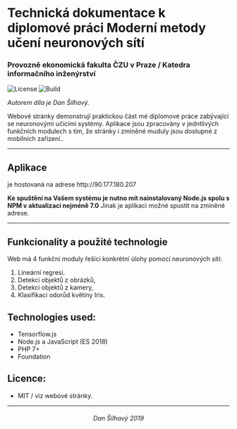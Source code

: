 <h1 id="DPNN">Technická dokumentace k diplomové práci Moderní metody učení neuronových sítí</h1>

<h3>Provozně ekonomická fakulta ČZU v Praze / Katedra informačního inženýrství</h3>

<p><img src="https://poser.pugx.org/pugx/badge-poser/license?format=flat" alt="License" />
  <img src="https://img.shields.io/scrutinizer/build/g/filp/whoops.svg" alt="Build" /></p>

<p><em>Autorem díla je Dan Šilhavý.</em> </p>

<p>Webové stránky demonstrují praktickou část mé diplomové práce zabývající se neuronovými učícími systémy. Aplikace jsou zpracovány v jedntlivých funkčních modulech s tím, že stránky i zmíněné muduly jsou dostupné z mobilních zařízení..</p>

<hr />

<h2 id="applicationurl">Aplikace</h2>

<p>je hostovaná na adrese http://90.177.180.207</p>
<p><strong>Ke spuštění na Vašem systému je nutno mít nainstalovaný Node.js spolu s NPM v aktualizaci nejméně 7.0</strong> Jinak je aplikaci možné spustit na zmíněné adrese.</p>

<hr />

<h2 id="technologies">Funkcionality a použité technologie</h2>

Web má 4 funkční moduly řešící konkrétní úlohy pomocí neuronových sítí:
<ol>
 <li>Lineární regresi.</li>
 <li>Detekci objektů z obrázků,</li>
 <li>Detekci objektů z kamery,</li>
 <li>Klasifikaci odorůd květiny Iris.</li>
</ol>

<h2 id="technologies">Technologies used:</h2>

<ul>
  <li>Tensorflow.js</li>
  <li>Node.js a JavaScript (ES 2018)</li>
  <li>PHP 7+</li>
  <li>Foundation</li>
</ul>


<h2 id="technologies">Licence:</h2>

<ul>
  <li>MIT / viz webové stránky.</li>
</ul>

<hr/>
<p align="center">
    <h6 align="center">Dan Šilhavý 2019</h6>
    <br>
</p>
